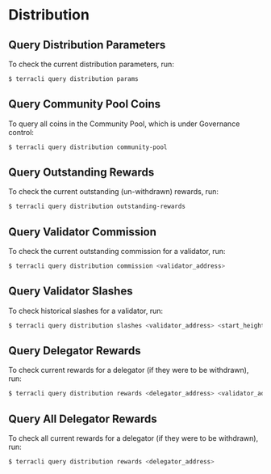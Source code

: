 # Distribution

## Query Distribution Parameters

To check the current distribution parameters, run:

```bash
$ terracli query distribution params
```

## Query Community Pool Coins

To query all coins in the Community Pool, which is under Governance control:

```bash
$ terracli query distribution community-pool
```

## Query Outstanding Rewards

To check the current outstanding (un-withdrawn) rewards, run:

```bash
$ terracli query distribution outstanding-rewards
```

## Query Validator Commission

To check the current outstanding commission for a validator, run:

```bash
$ terracli query distribution commission <validator_address>
```

## Query Validator Slashes

To check historical slashes for a validator, run:

```bash
$ terracli query distribution slashes <validator_address> <start_height> <end_height>
```

## Query Delegator Rewards

To check current rewards for a delegator (if they were to be withdrawn), run:

```bash
$ terracli query distribution rewards <delegator_address> <validator_address>
```

## Query All Delegator Rewards

To check all current rewards for a delegator (if they were to be withdrawn), run:

```bash
$ terracli query distribution rewards <delegator_address>
```
